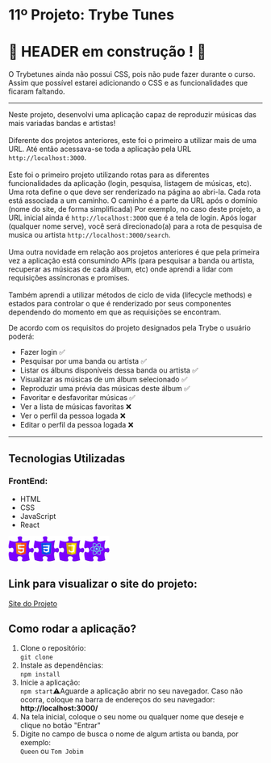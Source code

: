 # 11º Projeto: Trybe Tunes

# :construction: HEADER em construção ! :construction:
O Trybetunes ainda não possui CSS, pois não pude fazer durante o curso. Assim que possível estarei adicionando o CSS e as funcionalidades que ficaram faltando.
<!-- <p align="center">

<img src="" alt="Header" />
</p> -->
<hr/>

Neste projeto, desenvolvi uma aplicação capaz de reproduzir músicas das mais variadas bandas e artistas!<br><br>
Diferente dos projetos anteriores, este foi o primeiro a utilizar mais de uma URL. Até então acessava-se toda a aplicação pela URL `http://localhost:3000`.<br><br>
Este foi o primeiro projeto utilizando rotas para as diferentes funcionalidades da aplicação (login, pesquisa, listagem de músicas, etc).<br>
Uma rota define o que deve ser renderizado na página ao abri-la. Cada rota está associada a um caminho. O caminho é a parte da URL após o domínio (nome do site, de forma simplificada) Por exemplo, no caso deste projeto, a URL inicial ainda é `http://localhost:3000` que é a tela de login. Após logar (qualquer nome serve), você será direcionado(a) para a rota de pesquisa de musica ou artista `http://localhost:3000/search`.<br><br>
Uma outra novidade em relação aos projetos anteriores é que pela primeira vez a aplicação está consumindo APIs (para pesquisar a banda ou artista, recuperar as músicas de cada álbum, etc) onde aprendi a lidar com requisições assíncronas e promises.<br><br>
Também aprendi a utilizar métodos de ciclo de vida (lifecycle methods) e estados para controlar o que é renderizado por seus componentes dependendo do momento em que as requisições se encontram.
<br>

De acordo com os requisitos do projeto designados pela Trybe o usuário poderá:<br>
- Fazer login ✅
- Pesquisar por uma banda ou artista ✅
- Listar os álbuns disponíveis dessa banda ou artista ✅
- Visualizar as músicas de um álbum selecionado ✅
- Reproduzir uma prévia das músicas deste álbum ✅
- Favoritar e desfavoritar músicas ✅
- Ver a lista de músicas favoritas ❌
- Ver o perfil da pessoa logada ❌
- Editar o perfil da pessoa logada ❌
<hr/>

## Tecnologias Utilizadas

### FrontEnd:

- HTML
- CSS
- JavaScript
- React

<img src="https://github.com/prtpj1/prtpj1/blob/main/Github%20Imgs/html2.png" width="50" height="50" alt="HTML" /><img src="https://github.com/prtpj1/prtpj1/blob/main/Github Imgs/CSS2.png" width="50" height="50" alt="CSS" /><img src="https://github.com/prtpj1/prtpj1/blob/main/Github Imgs/JavaScript2.png" width="50" height="50" alt="CSS" /><img src="https://github.com/prtpj1/prtpj1/blob/main/Github Imgs/React2.png" width="50" height="50" alt="React Icon" />
## Link para visualizar o site do projeto:

[Site do Projeto](https://prtpj1-trybetunes-black.vercel.app/)

## Como rodar a aplicação?

1. Clone o repositório: <br>
`git clone` 
2. Instale as dependências: <br>
`npm install`
3. Inicie a aplicação: <br>
`npm start`⚠️Aguarde a aplicação abrir no seu navegador. Caso não ocorra, coloque na barra de endereços do seu navegador: **http://localhost:3000/**
4. Na tela inicial, coloque o seu nome ou qualquer nome que deseje e clique no botão "Entrar" <br>
5. Digite no campo de busca o nome de algum artista ou banda, por exemplo: <br>
`Queen` ou `Tom Jobim`
<br>
